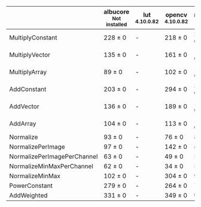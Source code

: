 |                           |albucore<br><small>Not installed</small>|lut<br><small>4.10.0.82</small>|opencv<br><small>4.10.0.82</small>|numpy<br><small>1.24.4</small>|torchvision<br><small>0.18.1+rocm6.0</small>|
|---------------------------|----------------------------------------|-------------------------------|----------------------------------|------------------------------|--------------------------------------------|
|MultiplyConstant           |228 ± 0                                 |-                              |218 ± 0                           |216 ± 0                       |215 ± 0                                     |
|MultiplyVector             |135 ± 0                                 |-                              |161 ± 0                           |134 ± 0                       |92 ± 0                                      |
|MultiplyArray              |89 ± 0                                  |-                              |102 ± 0                           |101 ± 0                       |64 ± 0                                      |
|AddConstant                |203 ± 0                                 |-                              |294 ± 0                           |274 ± 0                       |248 ± 0                                     |
|AddVector                  |136 ± 0                                 |-                              |189 ± 0                           |129 ± 0                       |122 ± 0                                     |
|AddArray                   |104 ± 0                                 |-                              |113 ± 0                           |101 ± 0                       |81 ± 0                                      |
|Normalize                  |93 ± 0                                  |-                              |76 ± 0                            |88 ± 0                        |164 ± 0                                     |
|NormalizePerImage          |97 ± 0                                  |-                              |142 ± 0                           |82 ± 0                        |91 ± 0                                      |
|NormalizePerImagePerChannel|63 ± 0                                  |-                              |49 ± 0                            |55 ± 0                        |74 ± 0                                      |
|NormalizeMinMaxPerChannel  |62 ± 0                                  |-                              |34 ± 0                            |55 ± 0                        |84 ± 0                                      |
|NormalizeMinMax            |102 ± 0                                 |-                              |304 ± 0                           |97 ± 0                        |181 ± 0                                     |
|PowerConstant              |279 ± 0                                 |-                              |264 ± 0                           |79 ± 0                        |103 ± 0                                     |
|AddWeighted                |331 ± 0                                 |-                              |349 ± 0                           |94 ± 0                        |184 ± 0                                     |
